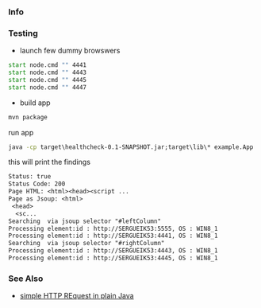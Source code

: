 ### Info



### Testing

* launch few dummy browswers
```cmd
start node.cmd "" 4441
start node.cmd "" 4443
start node.cmd "" 4445
start node.cmd "" 4447
```
* build app
```cmd
mvn package
```
run app
```cmd
java -cp target\healthcheck-0.1-SNAPSHOT.jar;target\lib\* example.App
```
this will print the findings

```txt
Status: true
Status Code: 200
Page HTML: <html><head><script ...
Page as Jsoup: <html>
 <head>
  <sc...
Searching  via jsoup selector "#leftColumn"
Processing element:id : http://SERGUEIK53:5555, OS : WIN8_1
Processing element:id : http://SERGUEIK53:4441, OS : WIN8_1
Searching  via jsoup selector "#rightColumn"
Processing element:id : http://SERGUEIK53:4443, OS : WIN8_1
Processing element:id : http://SERGUEIK53:4445, OS : WIN8_1
```


### See Also 

  * [simple HTTP REquest in plain Java](https://www.baeldung.com/java-http-request)

